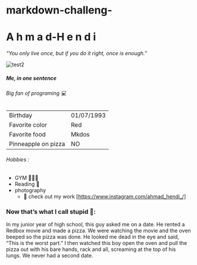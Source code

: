 # markdown-challeng-

# A h m a d-H e n d i  

_“You only live once, but if you do it right, once is enough.”_

![test2](https://user-images.githubusercontent.com/71318364/93343439-c70f2a80-f830-11ea-9c3d-b68d00081e40.jpg)


##### Me, in one sentence
###### Big fan of programing 💻

|   |    |
|:--------------- |:-------------------|
| Birthday | 01/07/1993 |
| Favorite color | Red |
| Favorite food | Mkdos |
| Pinneapple on pizza | NO


###### Hobbies :

* GYM 🏋🏻‍♂️
* Reading 📖
* photography  
  * 📸 check out my work [https://www.instagram.com/ahmad_hendi_/] 




### Now that’s what I call stupid 🙊: 
In my junior year of high school, this guy asked me on a date. He rented a Redbox movie and made a pizza. We were watching the movie and the oven beeped so the pizza was done. He looked me dead in the eye and said, “This is the worst part.” I then watched this boy open the oven and pull the pizza out with his bare hands, rack and all, screaming at the top of his lungs. We never had a second date.

 
